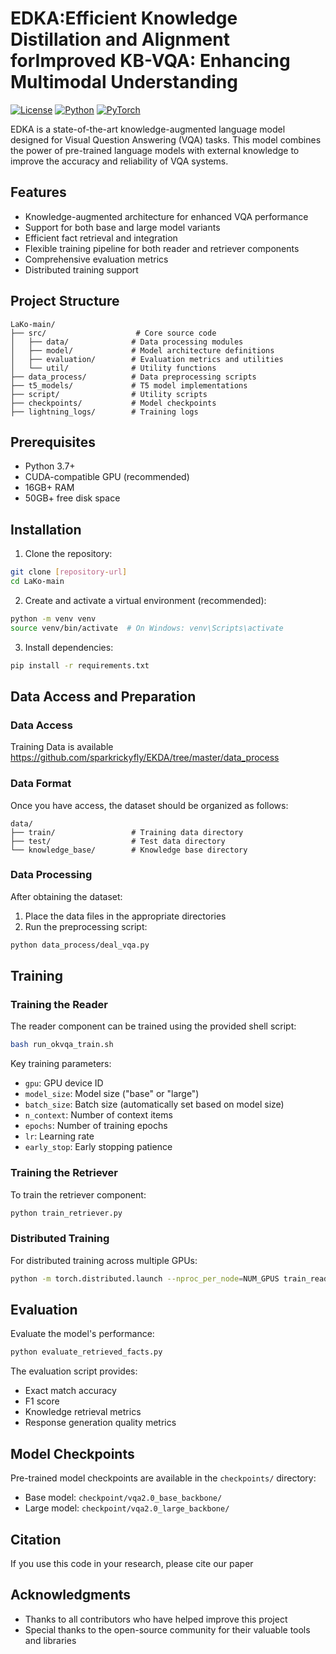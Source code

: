 # EDKA:Efficient Knowledge Distillation and Alignment forImproved KB-VQA: Enhancing Multimodal Understanding

[![License](https://img.shields.io/badge/License-MIT-blue.svg)](LICENSE)
[![Python](https://img.shields.io/badge/Python-3.7%2B-blue)](https://www.python.org/)
[![PyTorch](https://img.shields.io/badge/PyTorch-1.7%2B-orange)](https://pytorch.org/)

EDKA is a state-of-the-art knowledge-augmented language model designed for Visual Question Answering (VQA) tasks. This model combines the power of pre-trained language models with external knowledge to improve the accuracy and reliability of VQA systems.

## Features

- Knowledge-augmented architecture for enhanced VQA performance
- Support for both base and large model variants
- Efficient fact retrieval and integration
- Flexible training pipeline for both reader and retriever components
- Comprehensive evaluation metrics
- Distributed training support

## Project Structure

```
LaKo-main/
├── src/                    # Core source code
│   ├── data/              # Data processing modules
│   ├── model/             # Model architecture definitions
│   ├── evaluation/        # Evaluation metrics and utilities
│   └── util/              # Utility functions
├── data_process/          # Data preprocessing scripts
├── t5_models/             # T5 model implementations
├── script/                # Utility scripts
├── checkpoints/           # Model checkpoints
├── lightning_logs/        # Training logs
```

## Prerequisites

- Python 3.7+
- CUDA-compatible GPU (recommended)
- 16GB+ RAM
- 50GB+ free disk space

## Installation

1. Clone the repository:
```bash
git clone [repository-url]
cd LaKo-main
```

2. Create and activate a virtual environment (recommended):
```bash
python -m venv venv
source venv/bin/activate  # On Windows: venv\Scripts\activate
```

3. Install dependencies:
```bash
pip install -r requirements.txt
```

## Data Access and Preparation

### Data Access
Training Data is available https://github.com/sparkrickyfly/EKDA/tree/master/data_process

### Data Format
Once you have access, the dataset should be organized as follows:

```
data/
├── train/                 # Training data directory
├── test/                  # Test data directory
└── knowledge_base/        # Knowledge base directory
```

### Data Processing
After obtaining the dataset:

1. Place the data files in the appropriate directories
2. Run the preprocessing script:
```bash
python data_process/deal_vqa.py
```

## Training

### Training the Reader

The reader component can be trained using the provided shell script:

```bash
bash run_okvqa_train.sh
```

Key training parameters:
- `gpu`: GPU device ID
- `model_size`: Model size ("base" or "large")
- `batch_size`: Batch size (automatically set based on model size)
- `n_context`: Number of context items
- `epochs`: Number of training epochs
- `lr`: Learning rate
- `early_stop`: Early stopping patience

### Training the Retriever

To train the retriever component:

```bash
python train_retriever.py
```

### Distributed Training

For distributed training across multiple GPUs:

```bash
python -m torch.distributed.launch --nproc_per_node=NUM_GPUS train_reader.py
```

## Evaluation

Evaluate the model's performance:

```bash
python evaluate_retrieved_facts.py
```

The evaluation script provides:
- Exact match accuracy
- F1 score
- Knowledge retrieval metrics
- Response generation quality metrics

## Model Checkpoints

Pre-trained model checkpoints are available in the `checkpoints/` directory:
- Base model: `checkpoint/vqa2.0_base_backbone/`
- Large model: `checkpoint/vqa2.0_large_backbone/`

## Citation

If you use this code in your research, please cite our paper





## Acknowledgments

- Thanks to all contributors who have helped improve this project
- Special thanks to the open-source community for their valuable tools and libraries



